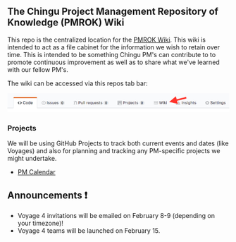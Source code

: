 ## The Chingu Project Management Repository of Knowledge (PMROK) Wiki 

This repo is the centralized location for the [PMROK Wiki](https://github.com/Chingu-cohorts/pmrok/wiki). This wiki is intended to act as a file cabinet for the
information we wish to retain over time. This is intended to be something
Chingu PM's can contribute to to promote continuous improvement as well as to
share what we've learned with our fellow PM's.

The wiki can be accessed via this repos tab bar:

![GitHub Wiki Tab](https://github.com/Chingu-cohorts/voyage-wiki/blob/development/images/GitHub%20repo%20tabs.png)

### Projects

We will be using GitHub Projects to track both current events and dates (like
Voyages) and also for planning and tracking any PM-specific projects we might
undertake. 

- [PM Calendar](https://github.com/Chingu-cohorts/pmrok/projects/1)


## Announcements :exclamation:

- Voyage 4 invitations will be emailed on February 8-9 (depending on your timezone)! 
- Voyage 4 teams will be launched on February 15.
